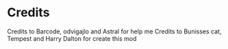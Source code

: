 # Credits

Credits to Barcode, odvigajlo and Astral for help me
Credits to Bunisses cat, Tempest and Harry Dalton for create this mod
